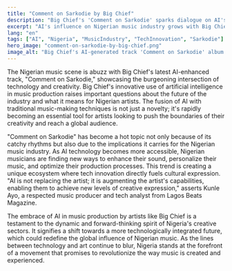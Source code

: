 ```yaml
---
title: "Comment on Sarkodie by Big Chief"
description: "Big Chief's 'Comment on Sarkodie' sparks dialogue on AI's impact on Nigerian music."
excerpt: "AI's influence on Nigerian music industry grows with Big Chief's 'Comment on Sarkodie'."
lang: "en"
tags: ["AI", "Nigeria", "MusicIndustry", "TechInnovation", "Sarkodie"]
hero_image: "comment-on-sarkodie-by-big-chief.png"
image_alt: "Big Chief's AI-generated track 'Comment on Sarkodie' album cover"
---
```


The Nigerian music scene is abuzz with Big Chief's latest AI-enhanced track, "Comment on Sarkodie," showcasing the burgeoning intersection of technology and creativity. Big Chief's innovative use of artificial intelligence in music production raises important questions about the future of the industry and what it means for Nigerian artists. The fusion of AI with traditional music-making techniques is not just a novelty; it's rapidly becoming an essential tool for artists looking to push the boundaries of their creativity and reach a global audience.

"Comment on Sarkodie" has become a hot topic not only because of its catchy rhythms but also due to the implications it carries for the Nigerian music industry. As AI technology becomes more accessible, Nigerian musicians are finding new ways to enhance their sound, personalize their music, and optimize their production processes. This trend is creating a unique ecosystem where tech innovation directly fuels cultural expression. "AI is not replacing the artist; it is augmenting the artist's capabilities, enabling them to achieve new levels of creative expression," asserts Kunle Ayo, a respected music producer and tech analyst from Lagos Beats Magazine.

The embrace of AI in music production by artists like Big Chief is a testament to the dynamic and forward-thinking spirit of Nigeria's creative sectors. It signifies a shift towards a more technologically integrated future, which could redefine the global influence of Nigerian music. As the lines between technology and art continue to blur, Nigeria stands at the forefront of a movement that promises to revolutionize the way music is created and experienced.